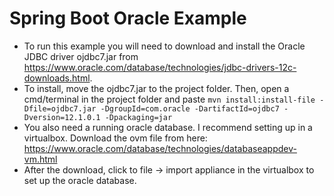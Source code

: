 # Spring Boot Oracle Example

* To run this example you will need to download and install the Oracle JDBC driver ojdbc7.jar from https://www.oracle.com/database/technologies/jdbc-drivers-12c-downloads.html.
* To install, move the ojdbc7.jar to the project folder. Then, open a cmd/terminal in the project folder and paste `mvn install:install-file -Dfile=ojdbc7.jar -DgroupId=com.oracle -DartifactId=ojdbc7 -Dversion=12.1.0.1 -Dpackaging=jar`
* You also need a running oracle database. I recommend setting up in a virtualbox. Download the ovm file from here: https://www.oracle.com/database/technologies/databaseappdev-vm.html
* After the download, click to file -> import appliance in the virtualbox to set up the oracle database.
